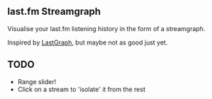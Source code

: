 last.fm Streamgraph
-------------------

Visualise your last.fm listening history in the form of a streamgraph.

Inspired by [LastGraph](http://lastgraph.aeracode.org/), but maybe not as good just yet.

## TODO

* Range slider!
* Click on a stream to 'isolate' it from the rest
